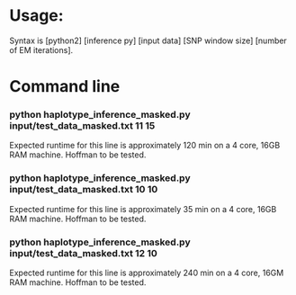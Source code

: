 # Usage:
Syntax is [python2] [inference py] [input data] [SNP window size] [number of EM iterations].

# Command line 
### python haplotype_inference_masked.py input/test_data_masked.txt 11 15
Expected runtime for this line is approximately 120 min on a 4 core, 16GB RAM machine. Hoffman to be tested.

### python haplotype_inference_masked.py input/test_data_masked.txt 10 10
Expected runtime for this line is approximately 35 min on a 4 core, 16GB RAM machine. Hoffman to be tested.

### python haplotype_inference_masked.py input/test_data_masked.txt 12 10
Expected runtime for this line is approximately 240 min on a 4 core, 16GM RAM machine. Hoffman to be tested.
